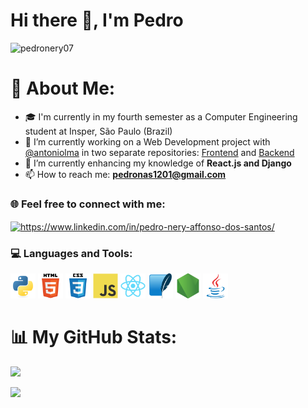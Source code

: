 # Hi there 👋, I'm Pedro

<!--<div>
  Insert something interesting here in the futute
</div>-->

<p align="left"> <img src="https://komarev.com/ghpvc/?username=pedronery07&label=Profile%20views&color=0e75b6&style=flat" alt="pedronery07" /> </p>

# 📝 About Me:

- 🎓 I'm currently in my fourth semester as a Computer Engineering student at Insper, São Paulo (Brazil)  
- 🔭 I’m currently working on a Web Development project with [@antoniolma](https://github.com/antoniolma) in two separate repositories: [Frontend](https://github.com/insper-tecnologias-web/projeto-2-frontend-Neronio) and [Backend](https://github.com/insper-tecnologias-web/projeto-2-backend-Neronio)
- 🌱 I’m currently enhancing my knowledge of **React.js and Django**
- 📫 How to reach me: **pedronas1201@gmail.com**

<h3 align="left"> 🌐 Feel free to connect with me:</h3>
<p align="left">
<a href="https://www.linkedin.com/in/pedro-nery-affonso-dos-santos/" target="blank"><img align="center" src="https://raw.githubusercontent.com/rahuldkjain/github-profile-readme-generator/master/src/images/icons/Social/linked-in-alt.svg" alt="https://www.linkedin.com/in/pedro-nery-affonso-dos-santos/" height="30" width="40" /></a>
</p>

<h3 align="left"> 💻 Languages and Tools:</h3>
<p align="left"> 
  <img src="https://raw.githubusercontent.com/devicons/devicon/master/icons/python/python-original.svg" alt="python" width="40" height="40"/>
  <img src="https://raw.githubusercontent.com/devicons/devicon/master/icons/html5/html5-original-wordmark.svg" alt="html5" width="40" height="40"/>
  <img src="https://raw.githubusercontent.com/devicons/devicon/master/icons/css3/css3-original-wordmark.svg" alt="css3" width="40" height="40"/>
  <img src="https://raw.githubusercontent.com/devicons/devicon/master/icons/javascript/javascript-original.svg" alt="javascript" width="40" height="40"/>
  <img src="https://raw.githubusercontent.com/devicons/devicon/master/icons/react/react-original.svg" alt="react" width="40" height="40"/>
  <img src="https://raw.githubusercontent.com/devicons/devicon/master/icons/sqlite/sqlite-original.svg" alt="sqlite" width="40" height="40"/>
  <img src="https://raw.githubusercontent.com/devicons/devicon/master/icons/nodejs/nodejs-original.svg" alt="node" width="40" height="40"/>
  <img src="https://raw.githubusercontent.com/devicons/devicon/master/icons/java/java-original.svg" alt="java" width="40" height="40"/>
</p>

# 📊 My GitHub Stats:
![](https://github-readme-stats.vercel.app/api?username=pedronery07&theme=omni&hide_border=false&include_all_commits=true&count_private=true)<br/>

![](https://github-readme-stats.vercel.app/api/top-langs/?username=pedronery07&&theme=omni&hide_border=false&include_all_commits=true&count_private=true&layout=compact&langs_count=16)
